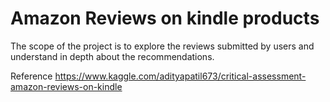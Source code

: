 # Amazon Reviews on kindle products

The scope of the project is to explore the reviews submitted by users and understand in depth about the recommendations.

Reference
https://www.kaggle.com/adityapatil673/critical-assessment-amazon-reviews-on-kindle
